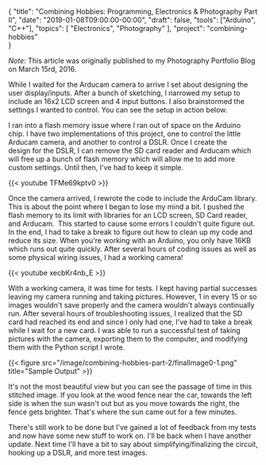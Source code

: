 {
    "title": "Combining Hobbies: Programming, Electronics & Photography Part II",
    "date": "2019-01-08T09:00:00-00:00",
    "draft": false,
    "tools": ["Arduino", "C++"],
    "topics": [
        "Electronics",
        "Photography"
    ],
    "project": "combining-hobbies"  
}

*Note*: This article was originally published to my Photography Portfolio Blog on March 15rd, 2016. 

While I waited for the Arducam camera to arrive I set about designing the user display/inputs. After a bunch of sketching, I narrowed my setup to include an 16x2 LCD screen and 4 input buttons. I also brainstormed the settings I wanted to control. You can see the setup in action below.

<!--more-->

I ran into a flash memory issue where I ran out of space on the Arduino chip. I have two implementations of this project, one to control the little Arducam camera, and another to control a DSLR. Once I create the design for the DSLR, I can remove the SD card reader and Arducam which will free up a bunch of flash memory which will allow me to add more custom settings. Until then, I've had to keep it simple.

{{< youtube TFMe69kptv0 >}}

Once the camera arrived, I rewrote the code to include the ArduCam library. This is about the point where I began to lose my mind a bit. I pushed the flash memory to its limit with libraries for an LCD screen, SD Card reader, and Arducam.  This started to cause some errors I couldn't quite figure out. In the end, I had to take a break to figure out how to clean up my code and reduce its size. When you're working with an Arduino, you only have 16KB which runs out quite quickly. After several hours of coding issues as well as some physical wiring issues, I had a working camera!

{{< youtube xecbKr4nb_E >}}

With a working camera, it was time for tests. I kept having partial successes leaving my camera running and taking pictures. However, 1 in every 15 or so images wouldn't save properly and the camera wouldn't always continually run. After several hours of troubleshooting issues, I realized that the SD card had reached its end and since I only had one, I've had to take a break while I wait for a new card. I was able to run a successful test of taking pictures with the camera, exporting them to the computer, and modifying them with the Python script I wrote.

{{< figure src="/image/combining-hobbies-part-2/finalImage0-1.png" title="Sample Output" >}}

It's not the most beautiful view but you can see the passage of time in this stitched image. If you look at the wood fence near the car, towards the left side is when the sun wasn't out but as you move towards the right, the fence gets brighter. That's where the sun came out for a few minutes.

There's still work to be done but I've gained a lot of feedback from my tests and now have some new stuff to work on. I'll be back when I have another update. Next time I'll have a bit to say about simplifying/finalizing the circuit, hooking up a DSLR, and more test images.